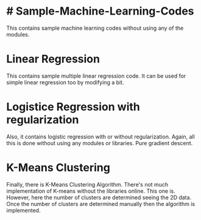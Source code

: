 # # Sample-Machine-Learning-Codes
This contains sample machine learning codes without using any of the modules.  

# Linear Regression
This contains sample multiple linear regression code. It can be used for simple linear regression too by modifying a bit. 

# Logistice Regression with regularization
Also, it contains logistic regression with or without regularization. Again, all this is done without using any modules or libraries. Pure gradient descent. 

# K-Means Clustering
Finally, there is K-Means Clustering Algorithm. There's not much implementation of K-means without the libraries online. This one is. However, here the number of clusters are determined seeing the 2D data. Once the number of clusters are determined manually then the algorithm is implemented.  
